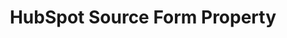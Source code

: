---
content-type: "api-form"
form-type: "source"
key: "source-form-properties-hubspot-object"

title: "HubSpot Source Form Property"
description: "{{ api.form-properties.source-forms.hubspot.description }}"

object-attributes:
  - name: "frequency_in_minutes"
    type: "string"
    description: |
      {{ connect.common.attributes.frequency | replace: "[INTEGRATION]",form-property.title }}

  - name: "start_date"
    type: "string"
    description: "{{ connect.common.attributes.start-date }}"

examples: 
  - code: |
      {  
       "type":"platform.hubspot",
       "properties":{  
          "frequency_in_minutes":"30",
          "start_date":"2018-01-10T00:00:00Z"
        }
      }
---